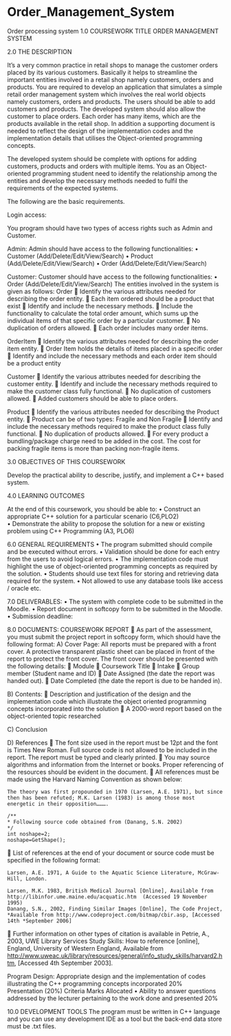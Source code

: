 # Order_Management_System
 Order processing system
1.0	COURSEWORK TITLE
ORDER MANAGEMENT SYSTEM

2.0	THE DESCRIPTION

It’s a very common practice in retail shops to manage the customer orders placed by its various customers. Basically it helps to streamline the important entities involved in a retail shop namely customers, orders and products. You are required to develop an application that simulates a simple retail order management system which involves the real world objects namely customers, orders and products. The users should be able to add customers and products. The developed system should also allow the customer to place orders. Each order has many items, which are the products available in the retail shop. In addition a supporting document is needed to reflect the design of the implementation codes and the implementation details that utilises the Object-oriented programming concepts.

The developed system should be complete with options for adding customers, products and orders with multiple items. You as an Object-oriented programming student need to identify the relationship among the entities and develop the necessary methods needed to fulfil the requirements of the expected systems.

The following are the basic requirements.

Login access:

You program should have two types of access rights such as Admin and Customer.

Admin:
Admin should have access to the following functionalities:
•	Customer (Add/Delete/Edit/View/Search)
•	Product (Add/Delete/Edit/View/Search)
•	Order (Add/Delete/Edit/View/Search)


Customer:
Customer should have access to the following functionalities:
•	Order (Add/Delete/Edit/View/Search)
           The entities involved in the system is given as follows:
Order
	Identify the various attributes needed for describing the order entity.
	Each item ordered should be a product that exist
	Identify and include the necessary methods.
	Include the functionality to calculate the total order amount, which sums up the individual items of that specific order by a particular customer.
	No duplication of orders allowed.
	Each order includes many order items.

OrderItem
	Identify the various attributes needed for describing the order item entity.
	Order Item holds the details of items placed in a specific order
	Identify and include the necessary methods and each order item should be a product entity

Customer 
	Identify the various attributes needed for describing the customer entity.
	Identify and include the necessary methods required to make the customer class fully functional.
	No duplication of customers allowed.
	Added customers should be able to place orders.

Product
	Identify the various attributes needed for describing the Product entity.
	Product can be of two types: Fragile and Non Fragile
	Identify and include the necessary methods required to make the product class fully functional.
	No duplication of products allowed.
	For every product a bundling/package charge need to be added in the cost. The cost for packing fragile items is more than packing non-fragile items.


3.0	OBJECTIVES OF THIS COURSEWORK

Develop the practical ability to describe, justify, and implement a C++ based system.

4.0	LEARNING OUTCOMES

At the end of this coursework, you should be able to:
•	Construct an appropriate C++ solution for a particular scenario (C6,PLO2)		
•	Demonstrate the ability to propose the solution for a new or existing problem using C++ Programming   (A3, PLO6)	


6.0	GENERAL REQUIREMENTS
•	The program submitted should compile and be executed without errors.
•	Validation should be done for each entry from the users to avoid logical errors. 
•	The implementation code must highlight the use of object-oriented programming concepts as required by the solution.
•	Students should use text files for storing and retrieving data required for the system.
•	Not allowed to use any database tools like access / oracle etc.






7.0	DELIVERABLES:
•	The system with complete code to be submitted in the Moodle.
•	Report document in softcopy form to be submitted in the Moodle.
•	Submission deadline:  


8.0	DOCUMENTS: COURSEWORK REPORT
	As part of the assessment, you must submit the project report in softcopy form, which should have the following format: 
A)	Cover Page: 
All reports must be prepared with a front cover. A protective transparent plastic sheet can be placed in front of the report to protect the front cover. The front cover should be presented with the following details:
	Module
	Coursework Title
	Intake
	Group member (Student name and ID)
	Date Assigned (the date the report was handed out).
	Date Completed (the date the report is due to be handed in).


B)	Contents: 
	Description and justification of the design and the implementation code which illustrate the object oriented programming concepts incorporated into the solution
	A 2000-word report based on the object-oriented topic researched  

C)	Conclusion 

D)	References
	The font size used in the report must be 12pt and the font is Times New Roman. Full source code is not allowed to be included in the report. The report must be typed and clearly printed.
	You may source algorithms and information from the Internet or books. Proper referencing of the resources should be evident in the document.
	All references must be made using the Harvard Naming Convention as shown below:
	
	The theory was first propounded in 1970 (Larsen, A.E. 1971), but since then has been refuted; M.K. Larsen (1983) is among those most energetic in their opposition……….

	/**
 	* Following source code obtained from (Danang, S.N. 2002)
 	*/
	int noshape=2;
	noshape=GetShape();

	List of references at the end of your document or source code must be specified in the following format:

	Larsen, A.E. 1971, A Guide to the Aquatic Science Literature, McGraw-Hill, London.

	Larsen, M.K. 1983, British Medical Journal [Online], Available from http://libinfor.ume.maine.edu/acquatic.htm  (Accessed 19 November 1995)
	Danang, S.N., 2002, Finding Similar Images [Online], The Code Project, *Available from http://www.codeproject.com/bitmap/cbir.asp, [Accessed 14th *September 2006]

	Further information on other types of citation is available in Petrie, A., 2003, UWE Library Services Study Skills: How to reference [online], England, University of Western England, Available from http://www.uweac.uk/library/resources/general/info_study_skills/harvard2.htm, [Accessed 4th September 2003].


 
Program Design: Appropriate design and the implementation of codes illustrating the C++ programming concepts incorporated 	20%		
Presentation (20%)
Criteria
	Marks Allocated
•	Ability to answer questions addressed by the lecturer pertaining to the work done and presented	20%



10.0	DEVELOPMENT TOOLS
The program must be written in C++ language and you can use any development IDE as a tool but the back-end data store must be .txt files.
